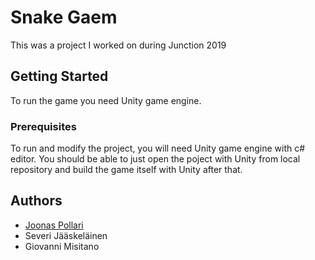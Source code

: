 # Snake Gaem

This was a project I worked on during Junction 2019

## Getting Started

To run the game you need Unity game engine.

### Prerequisites

To run and modify the project, you will need Unity game engine with c# editor. You should be able to just open the poject with Unity from local repository and build the game itself with Unity after that.

## Authors

* [Joonas Pollari](https://github.com/JNPollari)
* Severi Jääskeläinen
* Giovanni Misitano
